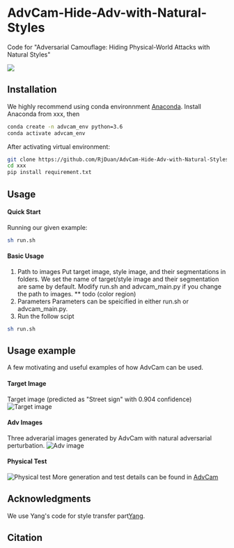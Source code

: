# AdvCam-Hide-Adv-with-Natural-Styles

Code for "Adversarial Camouflage: Hiding Physical-World Attacks with Natural Styles"

![](header.png)

## Installation
We highly recommend using conda environnment [Anaconda](https://www.anaconda.com/distribution/).
Install Anaconda from xxx, then 

```sh
conda create -n advcam_env python=3.6
conda activate advcam_env
```
After activating virtual environment:
```sh
git clone https://github.com/RjDuan/AdvCam-Hide-Adv-with-Natural-Styles
cd xxx
pip install requirement.txt
```


## Usage
#### Quick Start
Running our given example:
```sh
sh run.sh
```
#### Basic Usage
1. Path to images
Put target image, style image, and their segmentations in folders. We set the name of target/style image and their segmentation are same by default. 
Modify run.sh and advcam_main.py if you change the path to images.
** todo (color region)
2. Parameters
Parameters can be speicified in either run.sh or advcam_main.py.
3. Run the follow scipt
```sh
sh run.sh
```
## Usage example

A few motivating and useful examples of how AdvCam can be used. 
#### Target Image
Target image (predicted as "Street sign" with 0.904 confidence)
![Target image](https://github.com/RjDuan/AdvCam-Hide-Adv-with-Natural-Styles/blob/master/results/ori_stop_sign.png)
#### Adv Images
Three adverarial images generated by AdvCam with natural adversarial perturbation.
![Adv image](https://github.com/RjDuan/AdvCam-Hide-Adv-with-Natural-Styles/blob/master/results/adv_group.png)
#### Physical Test
![Physical test](https://github.com/RjDuan/AdvCam-Hide-Adv-with-Natural-Styles/blob/master/results/AdvCam-gif2.gif)
More generation and test details can be found in [AdvCam](https://www.youtube.com/watch?v=gk3NHY_gpvg)

## Acknowledgments
We use Yang's code for style transfer part[Yang](https://github.com/LouieYang/deep-photo-styletransfer-tf).


## Citation



